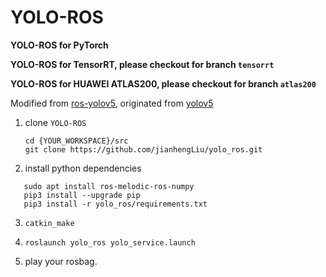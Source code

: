 # YOLO-ROS

**YOLO-ROS for PyTorch**

**YOLO-ROS for TensorRT, please checkout for branch `tensorrt`**

**YOLO-ROS for HUAWEI ATLAS200, please checkout for branch `atlas200`**

Modified from [ros-yolov5](https://github.com/OuyangJunyuan/ros-yolov5), originated from [yolov5](https://github.com/ultralytics/yolov5)

1. clone `YOLO-ROS`
   ```
   cd {YOUR_WORKSPACE}/src
   git clone https://github.com/jianhengLiu/yolo_ros.git
   ```

2. install python dependencies
```
   sudo apt install ros-melodic-ros-numpy
   pip3 install --upgrade pip
   pip3 install -r yolo_ros/requirements.txt
```
3. `catkin_make`

4. `roslaunch yolo_ros yolo_service.launch`

5. play your rosbag.
